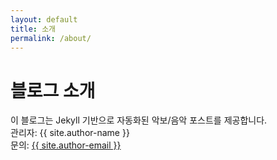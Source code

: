 ```yaml
---
layout: default
title: 소개
permalink: /about/
---
```


<h1>블로그 소개</h1>
<p>이 블로그는 Jekyll 기반으로 자동화된 악보/음악 포스트를 제공합니다.<br>
관리자: {{ site.author-name }}<br>
문의: <a href="mailto:{{ site.author-email }}">{{ site.author-email }}</a></p>
